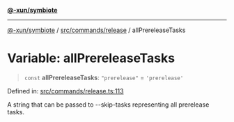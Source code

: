 [**@-xun/symbiote**](../../../../README.md)

***

[@-xun/symbiote](../../../../README.md) / [src/commands/release](../README.md) / allPrereleaseTasks

# Variable: allPrereleaseTasks

> `const` **allPrereleaseTasks**: `"prerelease"` = `'prerelease'`

Defined in: [src/commands/release.ts:113](https://github.com/Xunnamius/symbiote/blob/ecdd713c4d242b92209fafa38beadafe2769795c/src/commands/release.ts#L113)

A string that can be passed to --skip-tasks representing all prerelease
tasks.
